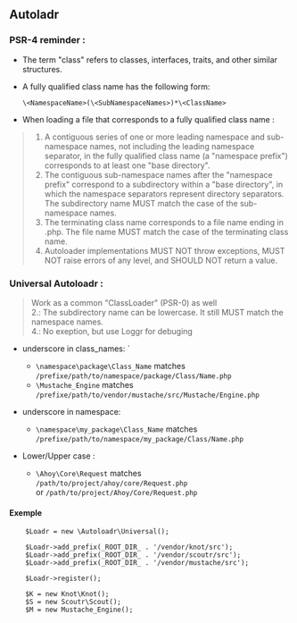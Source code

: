## Autoladr

### PSR-4 reminder :

- The term "class" refers to classes, interfaces, traits, and other similar structures.
- A fully qualified class name has the following form:  

	`\<NamespaceName>(\<SubNamespaceNames>)*\<ClassName>`  

- When loading a file that corresponds to a fully qualified class name : 
> 1. A contiguous series of one or more leading namespace and sub-namespace names, not including the leading namespace separator, in the fully qualified class name (a "namespace prefix") corresponds to at least one "base directory".
> 2. The contiguous sub-namespace names after the "namespace prefix" correspond to a subdirectory within a "base directory", in which the namespace separators represent directory separators. The subdirectory name MUST match the case of the sub-namespace names.
> 3. The terminating class name corresponds to a file name ending in .php. The file name MUST match the case of the terminating class name.
> 4. Autoloader implementations MUST NOT throw exceptions, MUST NOT raise errors of any level, and SHOULD NOT return a value.

### Universal Autoloadr : 

> Work as a common "ClassLoader" (PSR-0) as well  
> 2.: The subdirectory name can be lowercase. It still MUST match the namespace names.  
> 4.: No exeption, but use Loggr for debuging  


- underscore in class_names: `
    - `\namespace\package\Class_Name` matches `/prefixe/path/to/namespace/package/Class/Name.php`
    - `\Mustache_Engine`              matches `/prefixe/path/to/vendor/mustache/src/Mustache/Engine.php`

- underscore in namespace:   
     - `\namespace\my_package\Class_Name` matches `/prefixe/path/to/namespace/my_package/Class/Name.php`

- Lower/Upper case : 
    - `\Ahoy\Core\Request` matches `/path/to/project/ahoy/core/Request.php`  
	   or `/path/to/project/Ahoy/Core/Request.php`

 
#### Exemple 
              
        $Loadr = new \Autoloadr\Universal();
        
        $Loadr->add_prefix(_ROOT_DIR_ . '/vendor/knot/src');
        $Loadr->add_prefix(_ROOT_DIR_ . '/vendor/scoutr/src');
        $Loadr->add_prefix(_ROOT_DIR_ . '/vendor/mustache/src');

        $Loadr->register();
        
        $K = new Knot\Knot();
        $S = new Scoutr\Scout();
        $M = new Mustache_Engine();